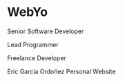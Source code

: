WebYo
=====
Senior Software Developer

Lead Programmer

Freelance Developer


Eric Garcia Ordoñez Personal Website
